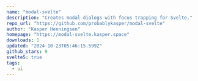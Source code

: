 ```yaml
---
name: "modal-svelte"
description: "Creates modal dialogs with focus trapping for Svelte."
repo_url: "https://github.com/probablykasper/modal-svelte"
author: "Kasper Henningsen"
homepage: "https://modal-svelte.kasper.space"
downloads: 1
updated: "2024-10-23T05:46:15.599Z"
github_stars: 9
svelte5: true
tags: 
  - ui
---
```

